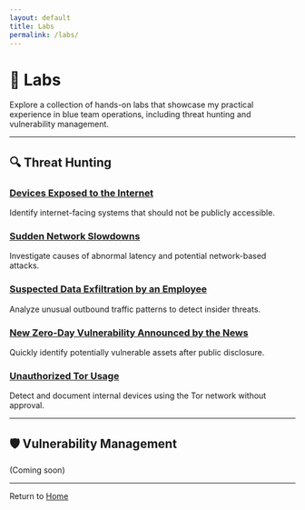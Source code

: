 ```yaml
---
layout: default
title: Labs
permalink: /labs/
---
```


# 🧪 Labs

Explore a collection of hands-on labs that showcase my practical experience in blue team operations, including threat hunting and vulnerability management.

---

## 🔍 Threat Hunting

### [Devices Exposed to the Internet](#)
Identify internet-facing systems that should not be publicly accessible.

### [Sudden Network Slowdowns](#)
Investigate causes of abnormal latency and potential network-based attacks.

### [Suspected Data Exfiltration by an Employee](#)
Analyze unusual outbound traffic patterns to detect insider threats.

### [New Zero-Day Vulnerability Announced by the News](#)
Quickly identify potentially vulnerable assets after public disclosure.

### [Unauthorized Tor Usage](#)
Detect and document internal devices using the Tor network without approval.

---

## 🛡 Vulnerability Management

(Coming soon)

---

Return to [Home](/)
